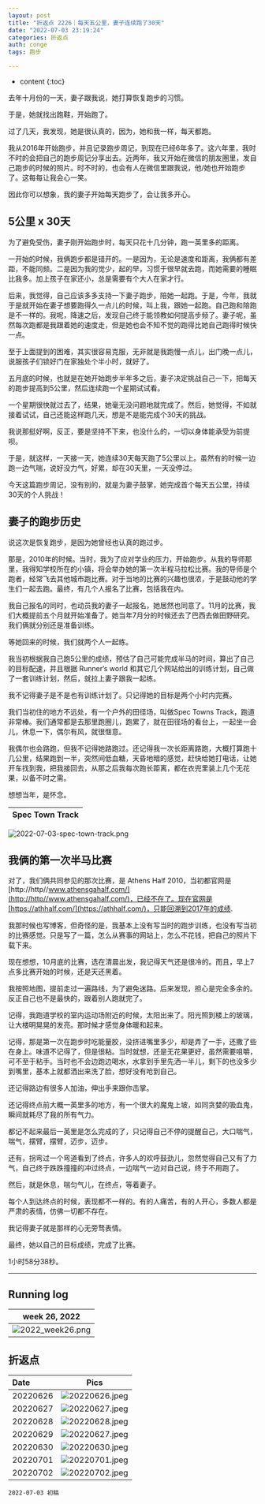 ```yaml
---
layout: post
title: "折返点 2226｜每天五公里，妻子连续跑了30天"
date: "2022-07-03 23:19:24"
categories: 折返点
auth: conge
tags: 跑步

---
```

* content
{:toc}

去年十月份的一天，妻子跟我说，她打算恢复跑步的习惯。

于是，她就找出跑鞋，开始跑了。

过了几天，我发现，她是很认真的，因为，她和我一样，每天都跑。

我从2016年开始跑步，并且记录跑步周记，到现在已经6年多了。这六年里，我时不时的会把自己的跑步周记分享出去。近两年，我又开始在微信的朋友圈里，发自己跑步的时候的照片。时不时的，也会有人在微信里跟我说，他/她也开始跑步了。这每每让我会心一笑。

因此你可以想象，我的妻子开始每天跑步了，会让我多开心。




## 5公里 x 30天

为了避免受伤，妻子刚开始跑步时，每天只花十几分钟，跑一英里多的距离。

一开始的时候，我俩跑步都是错开的。一是因为，无论是速度和距离，我俩都有差距，不能同频。二是因为我的觉少，起的早，习惯于很早就去跑，而她需要的睡眠比我多。加上孩子在家还小，总是需要有个大人在家才行。

后来，我觉得，自己应该多多支持一下妻子跑步，陪她一起跑。于是，今年，我就于是就开始在妻子想要跑得久一点儿的时候，叫上我，跟她一起跑。自己跑和陪跑是不一样的。我呢，降速之后，发现自己终于能领教如何提高步频了。妻子呢，虽然每次跑都是我跟着她的速度走，但是她也会不知不觉的跑得比她自己跑得时候快一点。

至于上面提到的困难，其实很容易克服，无非就是我跑慢一点儿，出门晚一点儿，说服孩子们锁好门在家独处个半小时，就好了。

五月底的时候，也就是在她开始跑步半年多之后，妻子决定挑战自己一下，把每天的跑步提高到5公里，然后连续跑一个星期试试看。

一个星期很快就过去了，结果，她毫无没问题地就完成了。然后，她觉得，不如就接着试试，自己还能这样跑几天，想是不是能完成个30天的挑战。

我说那挺好啊，反正，要是坚持不下来，也没什么的，一切以身体能承受为前提呗。

于是，就这样，一天接一天，她连续30天每天跑了5公里以上。虽然有的时候一边跑一边气喘，说好没力气，好累，却在30天里，一天没停过。

今天这篇跑步周记，没有别的，就是为妻子鼓掌，她完成首个每天五公里，持续30天的个人挑战！

## 妻子的跑步历史

说这次是恢复跑步，是因为她曾经也认真的跑过步。

那是，2010年的时候。当时，我为了应对学业的压力，开始跑步。从我的导师那里，我得知学校所在的小镇，将会举办她的第一次半程马拉松比赛。我的导师是个跑者，经常飞去其他城市跑比赛。对于当地的比赛的兴趣也很浓，于是鼓动他的学生们一起去跑。最终，有几个人报名了比赛，包括我在内。

我自己报名的同时，也动员我的妻子一起报名，她居然也同意了。11月的比赛，我们大概提前五个月就开始准备了。她当年7月分的时候还去了巴西去做田野研究。我们俩就分别还是准备训练。

等她回来的时候，我们就两个人一起练。

我当初根据我自己跑5公里的成绩，预估了自己可能完成半马的时间，算出了自己的目标配速，并且根据 Runner‘s world 和其它几个网站给出的训练计划，自己做了一套训练计划，然后，就拉上妻子跟我一起练。

我不记得妻子是不是也有训练计划了。只记得她的目标是两个小时内完赛。

我们当初住的地方不远处，有一个户外的田径场，叫做Spec Towns Track，跑道非常棒。我们通常都是去那里跑圈儿，跑累了，就在田径场的看台上，一起坐一会儿，休息一下，偶尔有风，就很惬意。

我偶尔也会路跑，但我不记得她路跑过。还记得我一次长距离路跑，大概打算跑十几公里，结果跑到一半，突然间低血糖，天昏地暗的感觉，赶快给她打电话，让她开车找到我，把我接回去，从那之后我每次跑长距离，都在衣兜里装上几个无花果，以备不时之需。

想想当年，是怀念。

|Spec Town Track|
|:----:|
![2022-07-03-spec-town-track.png](https://s2.loli.net/2022/07/04/Qm2ZgYWsnIXKceL.png)

## 我俩的第一次半马比赛

对了，我们俩共同参见的那次比赛，是 Athens Half 2010，当初都官网是[http://http//www.athensgahalf.com/](http://http//www.athensgahalf.com/)，已经不在了。现在官网是[https://athhalf.com/](https://athhalf.com/)，只能回溯到2017年的成绩.

我那时候也写博客，但奇怪的是，我基本上没有写当时的跑步训练，也没有写当初的比赛感觉。只是写了一篇，怎么从赛事的网站上，怎么不花钱，把自己的照片下载下来。

现在想想，10月底的比赛，选在清晨出发，我记得天气还是很冷的。而且，早上7点多比赛开始的时候，还是天还黑着。

我按照地图，提前走过一遍路线，为了避免迷路。后来发现，担心是完全多余的。反正自己也不是最快的，跟着别人跑就完了。

记得，我跑道学校的室内运动场附近的时候，太阳出来了。阳光照到楼上的玻璃，让大楼明晃晃的发亮。那时候才感觉身体暖和起来。

记得，那是第一次在跑步时吃能量胶，没挤进嘴里多少，却是弄了一手，还撒了些在身上。味道不记得了，但是很粘。当时就想，还是无花果更好，虽然需要咀嚼，可不至于粘手。当时也不会边跑边喝水，水拿到手里先洒一半儿，剩下的也没多少到嘴里，基本上就都洒出来洗了脸，想好没有呛到自己。

还记得路边有很多人加油，伸出手来跟你击掌。

还记得终点前大概一英里多的地方，有一个很大的魔鬼上坡，如同贪婪的吸血鬼，瞬间就耗尽了我的所有气力。

都记不起来最后一英里是怎么完成的了，只记得自己不停的提醒自己，大口喘气，喘气，摆臂，摆臂，迈步，迈步。

还有，拐弯过一个弯道看到了终点，许多人的欢呼鼓劲儿，忽然觉得自己又有了力气，自己终于跌跌撞撞的冲过终点，一边喘气一边对自己说，终于不用跑了。

然后，就是休息，喘匀气儿，在终点，等着妻子。

每个人到达终点的时候，表现都不一样的。有的人痛苦，有的人开心，多数人都是严肃的表情，仿佛一切都不存在。

我记得妻子就是那样的心无旁骛表情。

最终，她以自己的目标成绩，完成了比赛。

1小时58分38秒。

----

## Running log

|week 26, 2022|
|:----:|
|![2022_week26.png](https://s2.loli.net/2022/07/03/rJHUSDNY1hqleGk.png)|


## 折返点

|Date|Pics|
|:----|:----:|
|20220626|![20220626.jpeg](https://s2.loli.net/2022/07/03/Rhbasd12CMtWQYz.jpg)|
|20220627|![20220627.jpeg](https://s2.loli.net/2022/07/03/rCj8DEzgYWQu4AM.jpg) |
|20220628|![20220628.jpeg](https://s2.loli.net/2022/07/03/wOzBf4apxS1hMEc.jpg) |
|20220629|![20220627.jpeg](https://s2.loli.net/2022/07/03/rCj8DEzgYWQu4AM.jpg) |
|20220630|![20220630.jpeg](https://s2.loli.net/2022/07/03/VQs9Ir8OKBNoD5i.jpg) |
|20220701|![20220701.jpeg](https://s2.loli.net/2022/07/03/tcgn1oiEH45L38y.jpg) |
|20220702|![20220702.jpeg](https://s2.loli.net/2022/07/03/h3mfW9DMa4ApYq2.jpg) |


```
2022-07-03 初稿
```
